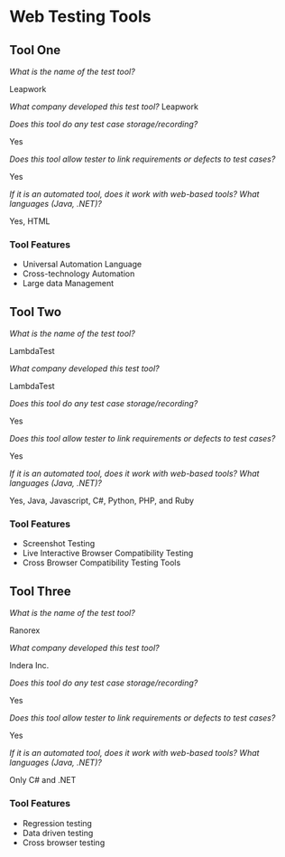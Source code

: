 # Web Testing Tools

## Tool One

_What is the name of the test tool?_ 

Leapwork

_What company developed this test tool?_ 
Leapwork

_Does this tool do any test case storage/recording?_ 

Yes

_Does this tool allow tester to link requirements or defects to test cases?_ 

Yes

_If it is an automated tool, does it work with web-based tools? What languages (Java, .NET)?_ 

Yes, HTML

### Tool Features
* Universal Automation Language
* Cross-technology Automation
* Large data Management

## Tool Two

_What is the name of the test tool?_ 

LambdaTest

_What company developed this test tool?_ 

LambdaTest

_Does this tool do any test case storage/recording?_ 

Yes

_Does this tool allow tester to link requirements or defects to test cases?_ 

Yes

_If it is an automated tool, does it work with web-based tools? What languages (Java, .NET)?_ 

Yes, Java, Javascript, C#, Python, PHP, and Ruby

### Tool Features
* Screenshot Testing
* Live Interactive Browser Compatibility Testing
* Cross Browser Compatibility Testing Tools

## Tool Three

_What is the name of the test tool?_ 

Ranorex

_What company developed this test tool?_ 

Indera Inc.

_Does this tool do any test case storage/recording?_ 

Yes

_Does this tool allow tester to link requirements or defects to test cases?_ 

Yes

_If it is an automated tool, does it work with web-based tools? What languages (Java, .NET)?_ 

Only C# and .NET 

### Tool Features
* Regression testing
* Data driven testing
* Cross browser testing
